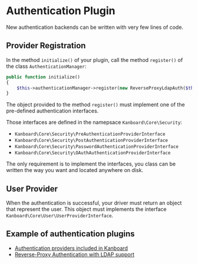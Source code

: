 Authentication Plugin
=====================

New authentication backends can be written with very few lines of code.

Provider Registration
---------------------

In the method `initialize()` of your plugin, call the method `register()` of the class `AuthenticationManager`:

```php
public function initialize()
{
    $this->authenticationManager->register(new ReverseProxyLdapAuth($this->container));
}
```

The object provided to the method `register()` must implement one of the pre-defined authentication interfaces.

Those interfaces are defined in the namepsace `Kanboard\Core\Security`:

- `Kanboard\Core\Security\PreAuthenticationProviderInterface`
- `Kanboard\Core\Security\PostAuthenticationProviderInterface`
- `Kanboard\Core\Security\PasswordAuthenticationProviderInterface`
- `Kanboard\Core\Security\OAuthAuthenticationProviderInterface`

The only requirement is to implement the interfaces, you class can be written the way you want and located anywhere on disk.

User Provider
-------------

When the authentication is successful, your driver must return an object that represent the user.
This object must implements the interface `Kanboard\Core\User\UserProviderInterface`.

Example of authentication plugins
---------------------------------

- [Authentication providers included in Kanboard](https://github.com/fguillot/kanboard/tree/master/app/Auth)
- [Reverse-Proxy Authentication with LDAP support](https://github.com/kanboard/plugin-reverse-proxy-ldap)
